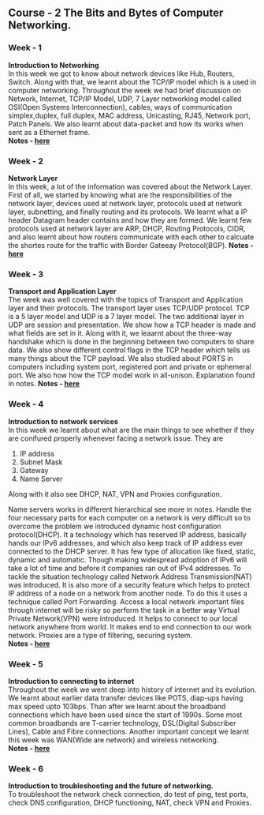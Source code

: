 
## Course - 2 The Bits and Bytes of Computer Networking.

### <b>Week - 1</b>
<b>Introduction to Networking</b>  
In this week we got to know about network devices like Hub, Routers, Switch. Along with that, we learnt about the TCP/IP model which is a used in computer networking. Throughout the week we had brief discussion on Network, Internet, TCP/IP Model, UDP, 7 Layer networking model called OSI(Open Systems Interconnection), cables, ways of communication simplex,duplex, full duplex, MAC address, Unicasting, RJ45, Network port, Patch Panels. We also learnt about data-packet and how its works when sent as a Ethernet frame.  
<b>Notes - [here](./Week-1/README.md)</b>

### <b>Week - 2</b>
<b>Network Layer</b>  
In this week, a lot of the information was covered about the Network Layer. First of all, we started by knowing what are the responsibilities of the network layer, devices used at network layer, protocols used at network layer, subnetting, and finally routing and its protocols. We learnt what a IP header Datagram header contains and how they are formed. We learnt few protocols used at network layer are ARP, DHCP, Routing Protocols, CIDR, and also learnt about how routers communicate with each other to calcuate the shortes route for the traffic with Border Gateeay Protocol(BGP).
<b>Notes - [here](./Week-2/README.md)</b>

### <b>Week - 3</b>
<b>Transport and Application Layer</b>  
The week was well covered with the topics of Transport and Application layer and their protocols. The transport layer uses TCP/UDP protocol. TCP is a 5 layer model and UDP is a 7 layer model. The two additional layer in UDP are session and presentation. We show how a TCP header is made and what fields are set in it. Along with it, we leaarnt about the three-way handshake which is done in the beginning between two computers to share data. We also show different control flags in the TCP header which tells us many things about the TCP payload. We also studied about PORTS in computers including system port, registered port and private or ephemeral port. We also how how the TCP model work in all-unison. Explanation found in notes.
<b>Notes - [here](./Week-3/README.md)</b>

### <b>Week - 4</b>  
<b>Introduction to network services</b>  
In this week we learnt about what are the main things to see whether if they are conifured properly whenever facing a network issue. They are  
1. IP address
1. Subnet Mask
1. Gateway
1. Name Server  

Along with it also see DHCP, NAT, VPN and Proxies configuration.

Name servers works in different hierarchical see more in notes. Handle the four necessary parts for each computer on a network is very difficult so to overcome the problem we introduced dynamic host configuration protocol(DHCP). It a technology which has reserved IP address, basically hands our IPv6 addresses, and which also keep track of IP address ever connected to the DHCP server. It has few type of allocation like fixed, static, dynamic and automatic. Though making widespread adoption of IPv6 will take a lot of time and before it companies ran out of IPv4 addresses. To tackle the situation technology called Network Address Transmission(NAT) was introduced. It is also more of a security feature which helps to protect IP address of a node on a network from another node. To do this it uses a technique called Port Forwarding. Access a local network important files through internet will be risky so perform the task in a better way Virtual Private Network(VPN) were introduced. It helps to connect to our local network anywhere from world. It makes end to end connection to our work network. Proxies are a type of filtering, securing system.  
<b>Notes - [here](./Week-4/README.md)</b>

### <b>Week - 5</b>  
<b>Introduction to connecting to internet</b>  
Throughout the week we went deep into history of internet and its evolution. We learnt about earlier data transfer devices like POTS, diap-ups having max speed upto 103bps. Than after we learnt about the broadband connections which have been used since the start of 1990s. Some most common broadbands are T-carrier technology, DSL(Digital Subscriber Lines), Cable and Fibre connections. Another important concept we learnt this week was WAN(Wide are network) and wireless networking.  
<b>Notes - [here](./Week-5/README.md)</b>  

### <b>Week - 6</b>
<b>Introduction to troubleshooting and the future of networking.</b>  
To troubleshoot the network check connection, do test of ping, test ports, check DNS configuration, DHCP functioning, NAT, check VPN and Proxies.

